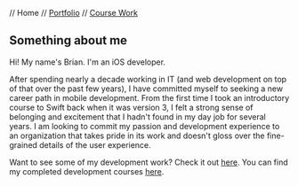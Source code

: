 // Home // [Portfolio](portfolio.md) // [Course Work](course-work.md)

## Something about me

Hi! My name's Brian. I'm an iOS developer.

After spending nearly a decade working in IT (and web development on top of that over the past few years), I have committed myself to seeking a new career path in mobile development. From the first time I took an introductory course to Swift back when it was version 3, I felt a strong sense of belonging and excitement that I hadn't found in my day job for several years. I am looking to commit my passion and development experience to an organization that takes pride in its work and doesn't gloss over the fine-grained details of the user experience.

Want to see some of my development work? Check it out [here](portfolio.md).
You can find my completed development courses [here](course-work.md).
